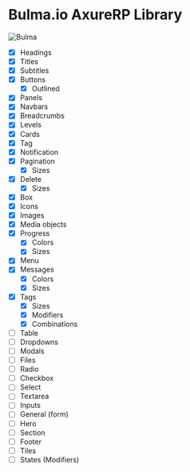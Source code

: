 # Bulma.io AxureRP Library

![Bulma](https://raw.githubusercontent.com/Code-Mine-Development/Bulma.io-axure/master/Bulma.io%20-%20Axure%20screen.png)

- [x] Headings
- [x] Titles
- [x] Subtitles
- [x] Buttons
  - [x] Outlined
- [x] Panels
- [x] Navbars
- [x] Breadcrumbs
- [x] Levels
- [x] Cards
- [x] Tag
- [x] Notification
- [x] Pagination
  - [x] Sizes
- [x] Delete
  - [x] Sizes
- [x] Box
- [x] Icons
- [x] Images
- [x] Media objects
- [x] Progress
  - [x] Colors
  - [x] Sizes
- [x] Menu
- [x] Messages
  - [x] Colors
  - [x] Sizes
- [x] Tags
  - [x] Sizes
  - [x] Modifiers
  - [x] Combinations
- [ ] Table
- [ ] Dropdowns
- [ ] Modals
- [ ] Files
- [ ] Radio
- [ ] Checkbox
- [ ] Select
- [ ] Textarea
- [ ] Inputs
- [ ] General (form)
- [ ] Hero
- [ ] Section
- [ ] Footer
- [ ] Tiles
- [ ] States (Modifiers)
